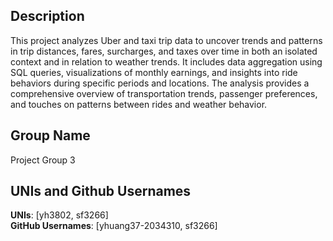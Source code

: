 ## Description
This project analyzes Uber and taxi trip data to uncover trends and patterns in trip distances, fares, surcharges, and taxes over time in both an isolated context and in relation to weather trends. It includes data aggregation using SQL queries, visualizations of monthly earnings, and insights into ride behaviors during specific periods and locations. The analysis provides a comprehensive overview of transportation trends, passenger preferences, and touches on patterns between rides and weather behavior.

## Group Name  
Project Group 3

## UNIs and Github Usernames
**UNIs**: [yh3802, sf3266]  
**GitHub Usernames**: [yhuang37-2034310, sf3266]
